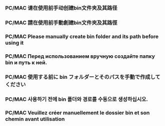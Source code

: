 ### PC/MAC 请在使用前手动创建bin文件夹及其路径

### PC/MAC 請在使用前手動創建bin文件夾及其路徑

### PC/MAC Please manually create bin folder and its path before using it

### PC/MAC Перед использованием вручную создайте папку bin и путь к ней.

### PC/MAC 使用する前に bin フォルダーとそのパスを手動で作成してください

### PC/MAC 사용하기 전에 bin 폴더와 경로를 수동으로 생성하십시오.

### PC/MAC Veuillez créer manuellement le dossier bin et son chemin avant utilisation

